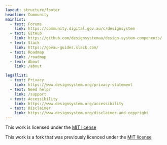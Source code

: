 ```yaml
---
layout: structure/footer
headline: Community
mainlist:
  - text: Forums
    link: https://community.digital.gov.au/c/designsystem
  - text: GitHub
    link: https://github.com/designsystemau/design-system-components/
  - text: Slack
    link: https://govau-guides.slack.com/
  - text: Roadmap
    link: /roadmap
  - text: About
    link: /about

legallist:
  - text: Privacy
    link: https://www.designsystem.org/privacy-statement
  - text: Need help?
    link: /support
  - text: Accessibility
    link: https://www.designsystem.org/accessibility
  - text: Disclaimer
    link: https://www.designsystem.org/disclaimer-and-copyright
---
```


This work is licensed under the [MIT license](https://github.com/designsystemau/design-system-components/blob/master/LICENSE)

This work is a fork that was previously licenced under the [MIT license](https://github.com/govau/design-system-components/blob/master/LICENSE)
